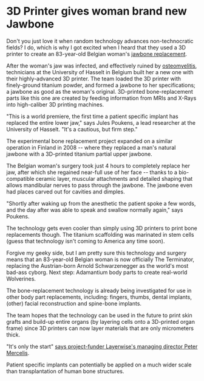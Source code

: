 # 3D Printer gives woman brand new Jawbone

Don't you just love it when random technology advances non-technocratic fields? I do, which is why I got excited when I heard that they used a 3D printer to create an 83-year-old Belgian woman's <a href="http://www.uhasselt.be/UH/Tijdschriften/ToonPersmededeling.html?i=482">jawbone replacement</a>. 

After the woman's jaw was infected, and effectively ruined by <a href="http://en.wikipedia.org/wiki/Osteomyelitis">osteomyelitis</a>, technicians at the University of Hasselt in Belgium built her a new one with their highly-advanced 3D printer. The team loaded the 3D printer with finely-ground titanium powder, and formed a jawbone to her specifications; a jawbone as good as the woman's original.  3D-printed bone-replacement parts like this one are created by feeding information from MRIs and X-Rays into high-caliber 3D printing machines. 

"This is a world premiere, the first time a patient specific implant has replaced the entire lower jaw," says Jules Poukens, a lead researcher at the University of Hasselt. "It's a cautious, but firm step."

The experimental bone replacement project expanded on a similar operation in Finland in 2008 -- where they replaced a man's natural jawbone with a 3D-printed titanium partial upper jawbone. 

The Belgian woman's surgery took just 4 hours to completely replace her jaw, after which she regained near-full use of her face -- thanks to a bio-compatible ceramic layer, muscular attachments and detailed shaping that allows mandibular nerves to pass through the jawbone. The jawbone even had places carved out for cavities and dimples. 

"Shortly after waking up from the anesthetic the patient spoke a few words, and the day after was able to speak and swallow normally again," says Poukens.

The technology gets even cooler than simply using 3D printers to print bone replacements though. The titanium scaffolding was marinated in stem cells (guess that technology isn't coming to America any time soon). 

Forgive my geeky side, but I am pretty sure this technology and surgery means that an 83-year-old Belgian woman is now officially The Terminator, replacing the Austrian-born Arnold Schwarzenegger as the world's most bad-ass cyborg. Next step: Adamantium body parts to create real-world Wolverines. 

The bone-replacement technology is already being investigated for use in other body part replacements, including: fingers, thumbs, dental implants, (other) facial reconstruction and spine-bone implants. 

The team hopes that the technology can be used in the future to print skin grafts and build-up entire organs (by layering cells onto a 3D-printed organ frame) since 3D printers can now layer materials that are only micrometers thick.

"It's only the start" <a href="http://www.layerwise.com/LayerWise_worlds_first_AM_lower_jaw/PR_LayerWise_EN_Worlds_first_AM_lower_jaw.pdf">says project-funder Layerwise's managing director Peter Mercelis</a>. 

Patient specific implants can potentially be applied on a much wider scale than transplantation of human bone structures.